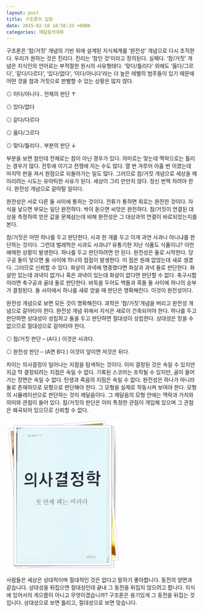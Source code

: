 ```yaml
---
layout: post
title: 구조론의 입장
date: 2015-02-18 18:56:33 +0900
categories: 깨달음의대화
---
```

구조론은 ‘참/거짓’ 개념의 기반 위에 설계된 지식체계를 ‘완전성’ 개념으로 다시 조직한다. 우리가 원하는 것은 진리다. 진리는 ‘참인 것’이라고 정의된다. 실패다. ‘참/거짓’ 개념은 지식인의 언어로는 부적절한 원시의 사유형태다. ‘맞다/틀리다’ 외에도 ‘옳다/그르다’, ‘같다/다르다’, ‘있다/없다’, ‘이다/아니다’라는 더 높은 레벨의 범주들이 있기 때문에 어떤 것을 참과 거짓으로 판별할 수 있는 상황은 많지 않다. 

  


◎ 이다/아니다.. 전체의 판단 ↑  
      
◎ 있다/없다  
      
◎ 같다/다르다  
      
◎ 옳다/그르다  
      
◎ 맞다/틀리다.. 부분의 판단 ↓ 

  


부분을 보면 참인데 전체로는 참이 아닌 경우가 있다. 의미로는 맞는데 맥락으로는 틀리는 경우가 많다. 전투에 이기고 전쟁에 지는 수도 많다. 열 번 겨루어 아홉 번 이겼는데 마지막 판을 져서 원점으로 되돌아가는 일도 많다. 그러므로 참/거짓 개념으로 세상을 헤아리려는 시도는 유아틱한 사유가 된다. 세상이 그리 만만치 않다. 정신 번쩍 차려야 한다. 완전성 개념으로 갈아탈 일이다. 

  


완전성은 서로 다른 둘 사이에 통하는 것이다. 전류가 통하면 회로는 완전한 것이다. 자식을 낳으면 부모는 일단 완전하다. 싹이 돋으면 씨앗은 완전하다. 참/거짓이 연결된 대상을 측정하여 얻은 값을 문제삼는데 비해 완전성은 그 대상과의 연결이 바로되었는지를 본다. 

  


참/거짓은 어떤 하나를 두고 판단한다. 사과 한 개를 두고 이게 과연 사과나 아니냐를 판단하는 것이다. 그런데 벌레먹은 사과도 사과냐? 유통기한 지난 식품도 식품이냐? 이런 애매한 상황이 발생한다. 하나를 두고 판단하려면 안 된다. 완전성은 둘로 시작한다. 당구공 둘이 닿으면 둘 사이에 하나의 접점이 발생한다. 이 점은 원래 없었는데 새로 생겼다. 그러므로 신뢰할 수 있다. 화살이 과녁에 명중했다면 화살과 과녁 둘로 판단한다. 화살만 있는데 과녁이 없거나 혹은 과녁이 있는데 화살이 없다면 판단할 수 없다. 축구시합이라면 축구공과 골대 둘로 판단한다. 바둑을 두어도 백돌과 흑돌 둘 사이에 하나의 승부가 결정된다. 둘 사이에서 하나를 새로 얻을 때 판단은 명확해진다. 이것이 완전성이다. 

  


완전성 개념으로 보면 모든 것이 명확해진다. 과학은 ‘참/거짓’개념을 버리고 완전성 개념으로 갈아타야 한다. 완전성 개념 위에서 지식은 새로이 건축되어야 한다. 하나를 두고 판단하면 상대성이 성립하고 둘을 두고 판단하면 절대성이 성립한다. 상대성은 믿을 수 없으므로 절대성으로 갈아타야 한다. 

  


◎ 참/거짓 판단 – (A다.) 이것은 사과다.   
      
◎ 완전성 판단 – (A면 B다.) 이것이 앞이면 저것은 뒤다. 

  


차이는 의사결정이 일어나는 지점을 탐색하는 것이다. 이미 결정된 것은 속일 수 있지만 지금 막 결정되려는 지점은 속일 수 없다. 기록된 스코어는 조작될 수 있지만, 골이 들어가는 장면은 속일 수 없다. 탄생과 죽음의 지점은 속일 수 없다. 완전성은 하나가 아니라 둘로 존재하므로 모형으로 판단해야 한다. 그 모형을 실제로 작동시켜 보여야 한다. 모형의 시뮬레이션으로 판단하는 것이 깨달음이다. 그 깨달음의 모형 안에는 맥락과 가치와 의미와 관점이 들어 있다. 참/거짓의 판단은 이미 특정한 관점이 개입해 있으며 그 관점은 왜곡되어 있으므로 신뢰할 수 없다. 

  



 
<img src="files/attach/images/198/274/567/111.JPG" alt="111.JPG" width="300" height="397" /> 

  


사람들은 세상은 상대적이며 절대적인 것은 없다고 말하기 좋아합니다. 동전의 양면과 같습니다. 상대성을 뒤집으면 절대성인데 끝내 그 동전을 뒤집지 않으려고 합니다. 지식에 있어서의 게으름이 아니고 무엇이겠습니까? 구조론은 용기있게 그 동전을 뒤집는 것입니다. 상대성으로 보면 틀리고, 절대성으로 보면 맞습니다.